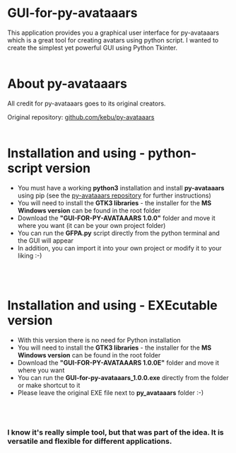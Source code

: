 # GUI-for-py-avataaars
This application provides you a graphical user interface for py-avataaars which is a great tool for creating avatars using python script. I wanted to create the simplest yet powerful GUI using Python Tkinter.
<br><br>

<h1>About py-avataaars</h1>

All credit for py-avataaars goes to its original creators.

Original repository: <a href="https://github.com/kebu/py-avataaars" target="_blanc">github.com/kebu/py-avataaars</a>
<br><br>


<h1>Installation and using - python-script version</h1>

<ul>
<li>You must have a working <b>python3</b> installation and install <b>py-avataaars</b> using pip (see the <a href="https://github.com/kebu/py-avataaars" target="_blanc">py-avataaars repository</a> for further instructions)</li>
<li>You will need to install the <b>GTK3 libraries</b> - the installer for the <b>MS Windows version</b> can be found in the root folder</li>
<li>Download the <b>"GUI-FOR-PY-AVATAAARS 1.0.0"</b> folder and move it where you want (it can be your own project folder)</li>
<li>You can run the <b>GFPA.py</b> script directly from the python terminal and the GUI will appear</li>
<li>In addition, you can import it into your own project or modify it to your liking :-)</li>
</ul>
<br><br>


<h1>Installation and using - EXEcutable version</h1>

<ul>
<li>With this version there is no need for Python installation</li>
<li>You will need to install the <b>GTK3 libraries</b> - the installer for the <b>MS Windows version</b> can be found in the root folder</li>
<li>Download the <b>"GUI-FOR-PY-AVATAAARS 1.0.0E"</b> folder and move it where you want</li>
<li>You can run the <b>GUI-for-py-avataaars_1.0.0.exe</b> directly from the folder or make shortcut to it</li>
<li>Please leave the original EXE file next to <b>py_avataaars</b> folder :-)</li>
</ul>
<br><br>


<h3>I know it's really simple tool, but that was part of the idea. It is versatile and flexible for different applications.</h3>